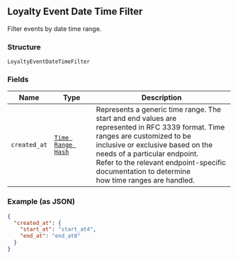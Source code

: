## Loyalty Event Date Time Filter

Filter events by date time range.

### Structure

`LoyaltyEventDateTimeFilter`

### Fields

| Name | Type | Description |
|  --- | --- | --- |
| `created_at` | [`Time Range Hash`](/doc/models/time-range.md) | Represents a generic time range. The start and end values are<br>represented in RFC 3339 format. Time ranges are customized to be<br>inclusive or exclusive based on the needs of a particular endpoint.<br>Refer to the relevant endpoint-specific documentation to determine<br>how time ranges are handled. |

### Example (as JSON)

```json
{
  "created_at": {
    "start_at": "start_at4",
    "end_at": "end_at8"
  }
}
```

